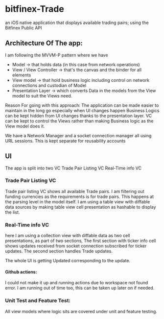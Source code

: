 # **bitfinex-Trade**
an iOS native application that displays available trading pairs; using the Bitfinex Public API

## **Architecture Of The app:**
I am following the MVVM-P pattern where we have 
- Model -> that holds data (in this case from network operations)
- View / View Controller -> that's the canvas and the binder for all elements
- View model -> that hold business logic including control on network connections and custodian of Model
- Presentation Layer -> which converts Data in the models from the View model to suit the Views need.

Reason For going with this approach:
The application can be made easier to maintain in the long go especially when UI changes happen
Business Logics can be kept hidden from UI changes thanks to the presentation layer.
VC can be kept to control the Views rather than making Business logic as the View model does it.

We have a Network Manager and a socket connection manager all using URL sessions. This is kept separate for reusability accounts

## **UI**
The app is split into two VC
Trade Pair Listing VC
Real-Time info VC

### **Trade Pair Listing VC**
Trade pair listing VC shows all available Trade pairs. I am filtering out funding currencies as the requirements is for trade pairs. This happens at the parsing level in the model itself.
I am using a table view with diffable data sources by making table view cell presentation as hashable to display the list.

### **Real-Time info VC**

here I am using a collection view with diffable data as two cell presentations, as part of two sections, 
The first section with ticker info cell shows updates received from socket connection subscribed for ticker updates.
The second section handles Trade updates.

The whole UI is getting Updated corresponding to the update.

#### Github actions:
I could not make it up and running actions due to workspace not found error. I am running out of time too, this can be taken up later on if needed.

### Unit Test and Feature Test:
All view models where logic sits are covered under unit and feature testing.
